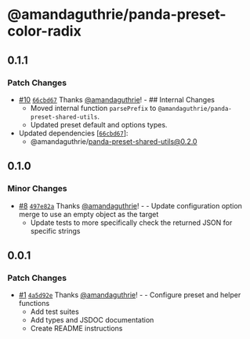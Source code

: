 # @amandaguthrie/panda-preset-color-radix

## 0.1.1

### Patch Changes

- [#10](https://github.com/amandaguthrie/panda-css-presets/pull/10) [`66cbd67`](https://github.com/amandaguthrie/panda-css-presets/commit/66cbd674bfc30a92cb1beb01b3cdb6c15e4b91cd) Thanks [@amandaguthrie](https://github.com/amandaguthrie)! - ## Internal Changes
  - Moved internal function `parsePrefix` to `@amandaguthrie/panda-preset-shared-utils`.
  - Updated preset default and options types.
- Updated dependencies [[`66cbd67`](https://github.com/amandaguthrie/panda-css-presets/commit/66cbd674bfc30a92cb1beb01b3cdb6c15e4b91cd)]:
  - @amandaguthrie/panda-preset-shared-utils@0.2.0

## 0.1.0

### Minor Changes

- [#8](https://github.com/amandaguthrie/panda-css-presets/pull/8) [`497e82a`](https://github.com/amandaguthrie/panda-css-presets/commit/497e82a226307bf93fa0b141066a4054f46f2c4e) Thanks [@amandaguthrie](https://github.com/amandaguthrie)! - - Update configuration option merge to use an empty object as the target
  - Update tests to more specifically check the returned JSON for specific strings

## 0.0.1

### Patch Changes

- [#1](https://github.com/amandaguthrie/panda-css-presets/pull/1) [`4a5d92e`](https://github.com/amandaguthrie/panda-css-presets/commit/4a5d92e3a392a6dc2df00445aba5df1c85359d67) Thanks [@amandaguthrie](https://github.com/amandaguthrie)! - - Configure preset and helper functions
  - Add test suites
  - Add types and JSDOC documentation
  - Create README instructions
